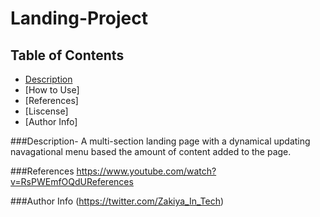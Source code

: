 # Landing-Project

## Table of Contents
- [Description](#Decsription)
- [How to Use]
- [References]
- [Liscense]
- [Author Info]

###Description-
A multi-section landing page with a dynamical updating navagational menu based the amount of content added to the page.

###References
https://www.youtube.com/watch?v=RsPWEmfOQdUReferences


###Author Info
(https://twitter.com/Zakiya_In_Tech)

